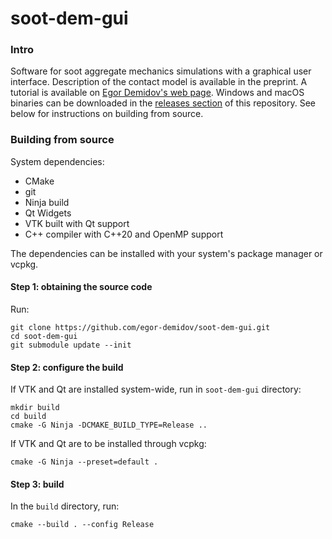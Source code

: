 # soot-dem-gui

### Intro

Software for soot aggregate mechanics simulations with a
graphical user interface. Description of the contact model is available
in the preprint. A tutorial is available on [Egor Demidov's web page](https://www.edemidov.com/posts/soot-dem-gui).
Windows and macOS binaries can be downloaded in the [releases section](/egor-demidov/soot-dem-gui/releases) of this
repository. See below for instructions on building from source.

### Building from source

System dependencies:

- CMake
- git
- Ninja build
- Qt Widgets
- VTK built with Qt support
- C++ compiler with C++20 and OpenMP support

The dependencies can be installed with your system's package manager or vcpkg.

#### Step 1: obtaining the source code

Run:
```shell
git clone https://github.com/egor-demidov/soot-dem-gui.git
cd soot-dem-gui
git submodule update --init
```

#### Step 2: configure the build

If VTK and Qt are installed system-wide, run in `soot-dem-gui` directory:
```shell
mkdir build
cd build
cmake -G Ninja -DCMAKE_BUILD_TYPE=Release ..
```

If VTK and Qt are to be installed through vcpkg:
```shell
cmake -G Ninja --preset=default .
```

#### Step 3: build

In the `build` directory, run:
```shell
cmake --build . --config Release
```

